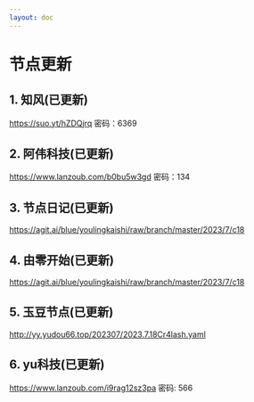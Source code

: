 ```yaml
---
layout: doc
---
```

# 节点更新

## 1. 知风(已更新)

https://suo.yt/hZDQjrq 密码：6369

## 2. 阿伟科技(已更新)

https://www.lanzoub.com/b0bu5w3gd 密码：134

## 3. 节点日记(已更新)

https://agit.ai/blue/youlingkaishi/raw/branch/master/2023/7/c18

## 4. 由零开始(已更新)

https://agit.ai/blue/youlingkaishi/raw/branch/master/2023/7/c18

## 5. 玉豆节点(已更新)

http://yy.yudou66.top/202307/2023.7.18Cr4lash.yaml
  
## 6. yu科技(已更新)

https://www.lanzoub.com/i9rag12sz3pa 密码: 566
